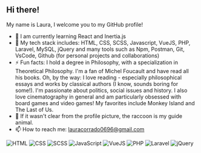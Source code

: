 ## Hi there!
My name is Laura, I welcome you to my GitHub profile!

- 🌱 I am currently learning React and Inertia.js
- 🧠 My tech stack includes: HTML, CSS, SCSS, Javascript, VueJS, PHP, Laravel, MySQL, jQuery and many tools such as Npm, Postman, Git, VsCode, Github (for personal projects and collaborations)
- ⚡ Fun facts: I hold a degree in Philosophy, with a specialization in Theoretical Philosophy. I'm a fan of Michel Foucault and have read all his books. Oh, by the way: I love reading - especially philosophical essays and works by classical authors (I know, sounds boring for some!). I'm passionate about politics, social issues and history. I also love cinematography in general and am particularly obsessed with board games and video games! My favorites include Monkey Island and The Last of Us.
- 🦝 If it wasn't clear from the profile picture, the raccoon is my guide animal.
- 📫 How to reach me: [lauracorrado0696@gmail.com](mailto:lauracorrado0696@gmail.com)

![HTML](https://img.shields.io/badge/HTML-%20-orange)
![CSS](https://img.shields.io/badge/CSS-%20-blue)
![SCSS](https://img.shields.io/badge/SCSS-%20-pink)
![JavaScript](https://img.shields.io/badge/JavaScript-%20-yellow)
![VueJS](https://img.shields.io/badge/VueJS-%20-green)
![PHP](https://img.shields.io/badge/PHP-%20-purple)
![Laravel](https://img.shields.io/badge/Laravel-%20-red)
![jQuery](https://img.shields.io/badge/jQuery-%20-blue)

